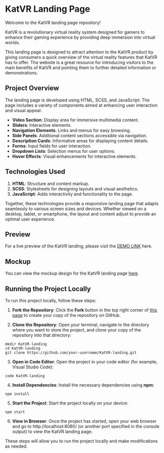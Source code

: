 # KatVR Landing Page

Welcome to the KatVR landing page repository!

KatVR is a revolutionary virtual reality system designed for gamers to enhance their gaming experience by providing deep immersion into virtual worlds.

This landing page is designed to attract attention to the KatVR product by giving consumers a quick overview of the virtual reality features that KatVR has to offer. The website is a great resource for introducing visitors to the main benefits of KatVR and pointing them to further detailed information or demonstrations.

## Project Overview

The landing page is developed using HTML, SCSS, and JavaScript. The page includes a variety of components aimed at enhancing user interaction and visual appeal:

- **Video Section**: Display area for immersive multimedia content.
- **Sliders**: Interactive elements.
- **Navigation Elements**: Links and menus for easy browsing.
- **Side Panels**: Additional content sections accessible via navigation.
- **Description Cards**: Informative areas for displaying content details.
- **Forms**: Input fields for user interaction.
- **Dropdown Lists**: Selection menus for user options.
- **Hover Effects**: Visual enhancements for interactive elements.

## Technologies Used

1. **HTML**: Structure and content markup.
2. **SCSS**: Stylesheets for designing layouts and visual aesthetics.
3. **JavaScript**: Adds interactivity and functionality to the page.

Together, these technologies provide a responsive landing page that adapts seamlessly to various screen sizes and devices. Whether viewed on a desktop, tablet, or smartphone, the layout and content adjust to provide an optimal user experience.

## Preview

For a live preview of the KatVR landing, please visit the [DEMO LINK](https://yuriiyepikhov.github.io/KatVR-landing/) here.

## Mockup

You can view the mockup design for the KatVR landing page [here](https://www.figma.com/file/Blpg4iapsI7fRqJeSp6DvK/KatVR?node-id=1%3A370).

## Running the Project Locally

To run this project locally, follow these steps:

1. **Fork the Repository**:
   Click the **Fork** button in the top right corner of [this page](https://github.com/yuriiyepikhov/KatVR-landing) to create your copy of the repository on GitHub.

2. **Clone the Repository**:
   Open your terminal, navigate to the directory where you want to store the project, and clone your copy of the repository into that directory:

```
mkdir KatVR-landing
cd KatVR-landing
git clone https://github.com/your-username/KatVR-landing.git
```

3. **Open in Code Editor**:
   Open the project in your code editor (for example, Visual Studio Code):

```
code KatVR-landing
```

4. **Install Dependencies**:
   Install the necessary dependencies using **npm**:

```
npm install
```

5. **Start the Project**:
   Start the project locally on your device:

```
npm start
```

6. **View in Browser**:
   Once the project has started, open your web browser and go to http://localhost:8080/ (or another port specified in the console output) to view the KatVR landing page.

These steps will allow you to run the project locally and make modifications as needed.
